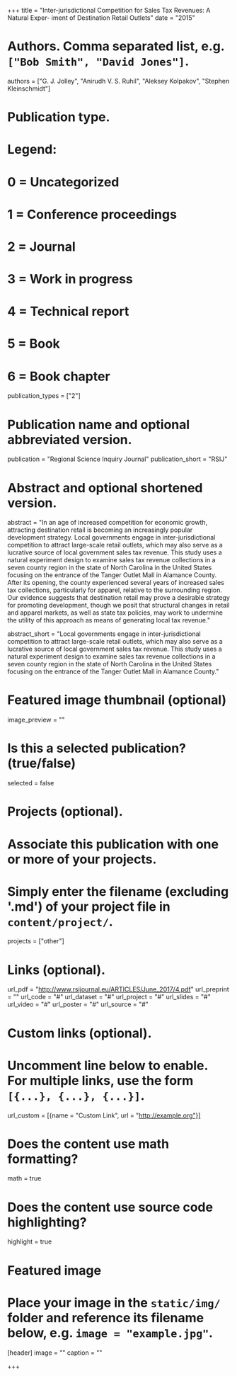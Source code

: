 +++
title = "Inter-jurisdictional Competition for Sales Tax Revenues: A Natural Exper-
iment of Destination Retail Outlets"
date = "2015"

# Authors. Comma separated list, e.g. `["Bob Smith", "David Jones"]`.
authors = ["G. J. Jolley", "Anirudh V. S. Ruhil", "Aleksey Kolpakov", "Stephen Kleinschmidt"]

# Publication type.
# Legend:
# 0 = Uncategorized
# 1 = Conference proceedings
# 2 = Journal
# 3 = Work in progress
# 4 = Technical report
# 5 = Book
# 6 = Book chapter
publication_types = ["2"]

# Publication name and optional abbreviated version.
publication = "Regional Science Inquiry Journal"
publication_short = "RSIJ"

# Abstract and optional shortened version.
abstract = "In an age of increased competition for economic growth, attracting destination retail is becoming an increasingly popular development strategy. Local governments engage in inter-jurisdictional competition to attract large-scale retail outlets, which may also serve as a lucrative source of local government sales tax revenue. This study uses a natural experiment design to examine sales tax revenue collections in a seven county region in the state of North Carolina in the United States focusing on the entrance of the Tanger Outlet Mall in Alamance County. After its opening, the county experienced several years of increased sales tax collections, particularly for apparel, relative to the surrounding region. Our evidence suggests that destination retail may prove a desirable strategy for promoting development, though we posit that structural changes in retail and apparel markets, as well as state tax policies, may work to undermine the utility of this approach as means of generating local tax revenue."

abstract_short = "Local governments engage in inter-jurisdictional competition to attract large-scale retail outlets, which may also serve as a lucrative source of local government sales tax revenue. This study uses a natural experiment design to examine sales tax revenue collections in a seven county region in the state of North Carolina in the United States focusing on the entrance of the Tanger Outlet Mall in Alamance County."

# Featured image thumbnail (optional)
image_preview = ""

# Is this a selected publication? (true/false)
selected = false

# Projects (optional).
#   Associate this publication with one or more of your projects.
#   Simply enter the filename (excluding '.md') of your project file in `content/project/`.
projects = ["other"]

# Links (optional).
url_pdf = "http://www.rsijournal.eu/ARTICLES/June_2017/4.pdf"
url_preprint = ""
url_code = "#"
url_dataset = "#"
url_project = "#"
url_slides = "#"
url_video = "#"
url_poster = "#"
url_source = "#"

# Custom links (optional).
#   Uncomment line below to enable. For multiple links, use the form `[{...}, {...}, {...}]`.
url_custom = [{name = "Custom Link", url = "http://example.org"}]

# Does the content use math formatting?
math = true

# Does the content use source code highlighting?
highlight = true

# Featured image
# Place your image in the `static/img/` folder and reference its filename below, e.g. `image = "example.jpg"`.
[header]
image = ""
caption = ""

+++


